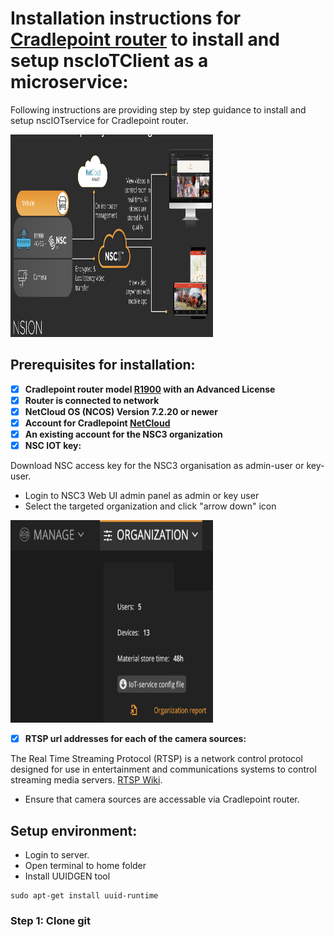# Installation instructions for [Cradlepoint router]( https://cradlepoint.com) to install and setup nscIoTClient as a microservice:
Following instructions are providing step by step guidance to install and setup nscIOTservice for Cradlepoint router.

<img src="https://github.com/NSION/nscIotService-docker/blob/main/pictures/Cradlepoint-NSC3.png" width="324" height="324">

## Prerequisites for installation:
- [x] **Cradlepoint router model [R1900](https://cradlepoint.com/product/endpoints/r1900-series/) with an Advanced License**
- [x] **Router is connected to network**
- [x] **NetCloud OS (NCOS) Version 7.2.20 or newer**
- [x] **Account for Cradlepoint [NetCloud](https://www.cradlepointecm.com/ecm.html#devices/routers)**
- [x] **An existing account for the NSC3 organization**
- [x] **NSC IOT key:**

Download NSC access key for the NSC3 organisation as admin-user or key-user.

+ Login to NSC3 Web UI admin panel as admin or key user
+ Select the targeted organization and click "arrow down" icon
<img src="https://github.com/NSION/nscIotService-docker/blob/main/pictures/how-to-iotkey.png" width="324" height="324">

- [x] **RTSP url addresses for each of the camera sources:**

The Real Time Streaming Protocol (RTSP) is a network control protocol designed for use in entertainment and communications systems to control streaming media servers. [RTSP Wiki](https://en.wikipedia.org/wiki/Real_Time_Streaming_Protocol). 
+ Ensure that camera sources are accessable via Cradlepoint router.


## Setup environment:
- Login to server. 
- Open terminal to home folder
- Install UUIDGEN tool
```text 
sudo apt-get install uuid-runtime
```
### Step 1: Clone git
